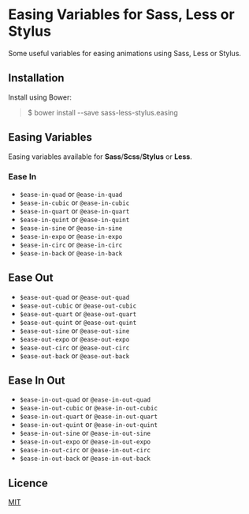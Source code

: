 Easing Variables for Sass, Less or Stylus
=========================================

Some useful variables for easing animations using Sass, Less or Stylus.


## Installation

Install using Bower:

> $ bower install --save sass-less-stylus.easing


## Easing Variables

Easing variables available for **Sass**/**Scss**/**Stylus** or **Less**.

### Ease In
- `$ease-in-quad` or `@ease-in-quad`
- `$ease-in-cubic` or `@ease-in-cubic`
- `$ease-in-quart` or `@ease-in-quart`
- `$ease-in-quint` or `@ease-in-quint`
- `$ease-in-sine` or `@ease-in-sine`
- `$ease-in-expo` or `@ease-in-expo`
- `$ease-in-circ` or `@ease-in-circ`
- `$ease-in-back` or `@ease-in-back`

## Ease Out
- `$ease-out-quad` or `@ease-out-quad`
- `$ease-out-cubic` or `@ease-out-cubic`
- `$ease-out-quart` or `@ease-out-quart`
- `$ease-out-quint` or `@ease-out-quint`
- `$ease-out-sine` or `@ease-out-sine`
- `$ease-out-expo` or `@ease-out-expo`
- `$ease-out-circ` or `@ease-out-circ`
- `$ease-out-back` or `@ease-out-back`

## Ease In Out
- `$ease-in-out-quad` or `@ease-in-out-quad`
- `$ease-in-out-cubic` or `@ease-in-out-cubic`
- `$ease-in-out-quart` or `@ease-in-out-quart`
- `$ease-in-out-quint` or `@ease-in-out-quint`
- `$ease-in-out-sine` or `@ease-in-out-sine`
- `$ease-in-out-expo` or `@ease-in-out-expo`
- `$ease-in-out-circ` or `@ease-in-out-circ`
- `$ease-in-out-back` or `@ease-in-out-back`


## Licence

[MIT](http://opensource.org/licenses/MIT)
